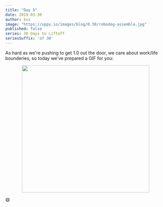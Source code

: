 ```yaml
---
title: "Day 5"
date: 2019-03-30
author: kvz
image: "https://uppy.io/images/blog/0.30/robodog-assemble.jpg"
published: false
series: 30 Days to Liftoff
seriesSuffix: 'of 30'
---
```


As hard as we're pushing to get 1.0 out the door, we care about work/life bounderies, so today we've prepared a GIF for you:

<center><img width="400"  src="https://media.giphy.com/media/3orieRftQRDJLIlpQc/giphy.gif"></center>

:smile:
